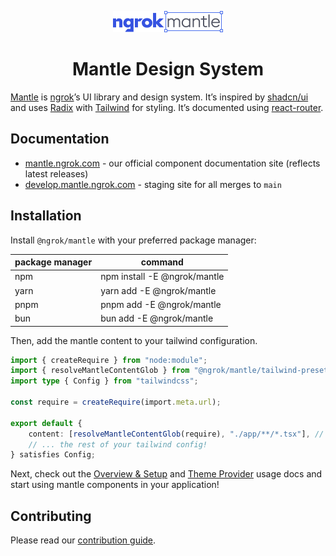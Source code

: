 <p align="center">
  <picture>
    <source media="(prefers-color-scheme: dark)" srcset="https://raw.githubusercontent.com/ngrok-oss/mantle/HEAD/.github/mantle-dark.svg">
    <source media="(prefers-color-scheme: light)" srcset="https://raw.githubusercontent.com/ngrok-oss/mantle/HEAD/.github/mantle-light.svg">
    <img alt="Mantle" src="https://raw.githubusercontent.com/ngrok-oss/mantle/HEAD/.github/mantle-light.svg" width="176" height="34" style="max-width: 100%;">
  </picture>
</p>
<h1 align="center">
  Mantle Design System
</h1>

[Mantle](https://mantle.ngrok.com) is [ngrok](https://ngrok.com/)’s UI library and design system. It’s inspired by [shadcn/ui](https://ui.shadcn.com) and uses [Radix](https://www.radix-ui.com) with [Tailwind](https://tailwindcss.com/) for styling. It’s documented using [react-router](https://reactrouter.com/).

## Documentation

- [mantle.ngrok.com](https://mantle.ngrok.com) - our official component documentation site (reflects latest releases)
- [develop.mantle.ngrok.com](https://develop.mantle.ngrok.com) - staging site for all merges to `main`

## Installation

Install `@ngrok/mantle` with your preferred package manager:

| package manager | command                      |
| --------------- | ---------------------------- |
| npm             | npm install -E @ngrok/mantle |
| yarn            | yarn add -E @ngrok/mantle    |
| pnpm            | pnpm add -E @ngrok/mantle    |
| bun             | bun add -E @ngrok/mantle     |

Then, add the mantle content to your tailwind configuration.

```ts
import { createRequire } from "node:module";
import { resolveMantleContentGlob } from "@ngrok/mantle/tailwind-preset";
import type { Config } from "tailwindcss";

const require = createRequire(import.meta.url);

export default {
	content: [resolveMantleContentGlob(require), "./app/**/*.tsx"], // 👈 don't forget to swap out app content glob here!
	// ... the rest of your tailwind config!
} satisfies Config;
```

Next, check out the [Overview & Setup](https://mantle.ngrok.com/) and [Theme Provider](https://mantle.ngrok.com/components/theme-provider) usage docs and start using mantle components in your application!

## Contributing

Please read our [contribution guide](https://github.com/ngrok-oss/mantle/blob/main/CONTRIBUTING.md).
